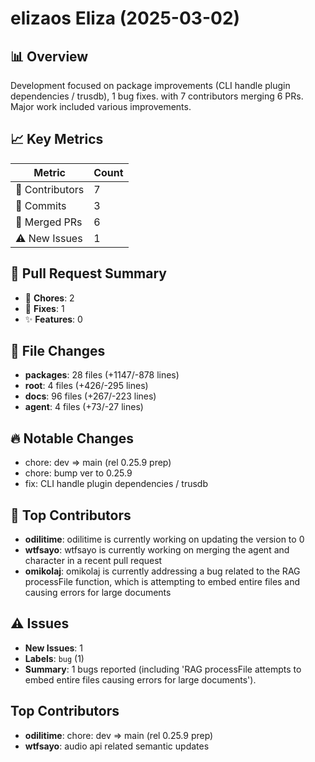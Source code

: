 # elizaos Eliza (2025-03-02)
    
## 📊 Overview
Development focused on package improvements (CLI handle plugin dependencies / trusdb), 1 bug fixes. with 7 contributors merging 6 PRs. Major work included various improvements.

## 📈 Key Metrics
| Metric | Count |
|---------|--------|
| 👥 Contributors | 7 |
| 📝 Commits | 3 |
| 🔄 Merged PRs | 6 |
| ⚠️ New Issues | 1 |

## 🔄 Pull Request Summary
- 🧹 **Chores**: 2
- 🐛 **Fixes**: 1
- ✨ **Features**: 0

## 📁 File Changes
- **packages**: 28 files (+1147/-878 lines)
- **root**: 4 files (+426/-295 lines)
- **docs**: 96 files (+267/-223 lines)
- **agent**: 4 files (+73/-27 lines)

## 🔥 Notable Changes
- chore: dev =>  main (rel 0.25.9 prep)
- chore: bump ver to 0.25.9
- fix: CLI handle plugin dependencies / trusdb

## 👥 Top Contributors
- **odilitime**: odilitime is currently working on updating the version to 0
- **wtfsayo**: wtfsayo is currently working on merging the agent and character in a recent pull request
- **omikolaj**: omikolaj is currently addressing a bug related to the RAG processFile function, which is attempting to embed entire files and causing errors for large documents

## ⚠️ Issues
- **New Issues**: 1
- **Labels**: `bug` (1)
- **Summary**: 1 bugs reported (including 'RAG processFile attempts to embed entire files causing errors for large documents').

## Top Contributors
- **odilitime**: chore: dev =>  main (rel 0.25.9 prep)
- **wtfsayo**: audio api related semantic updates
